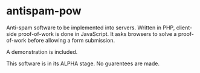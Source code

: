 # antispam-pow

Anti-spam software to be implemented into servers. Written in PHP, client-side proof-of-work is done in JavaScript. It asks browsers to solve a proof-of-work before allowing a form submission.

A demonstration is included.

This software is in its ALPHA stage. No guarentees are made.
